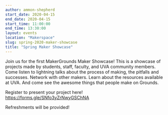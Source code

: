 ```yaml
---
author: ammon-shepherd
start_date: 2020-04-15
end_date: 2020-04-15
start_time: 11:00:00
end_time: 13:30:00
layout: events
location: "Makerspace"
slug: spring-2020-maker-showcase
title: "Spring Maker Showcase"
---
```


Join us for the first MakerGrounds Maker Showcase! This is a showcase of projects made by students, staff, faculty, and UVA community members. Come listen to lightning talks about the process of making, the pitfalls and successes. Network with other makers. Learn about the resources available at UVA. And come see the awesome things that people make on Grounds. 

Register to present your project here! https://forms.gle/SNfo3yZrNwyGSChNA

Refreshments will be provided!

